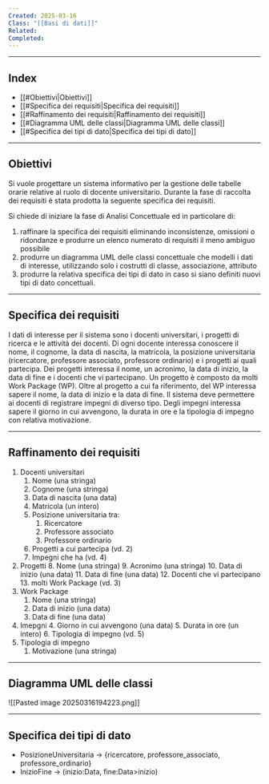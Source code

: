 ```yaml
---
Created: 2025-03-16
Class: "[[Basi di dati]]"
Related: 
Completed:
---
```

---
## Index
- [[#Obiettivi|Obiettivi]]
- [[#Specifica dei requisiti|Specifica dei requisiti]]
- [[#Raffinamento dei requisiti|Raffinamento dei requisiti]]
- [[#Diagramma UML delle classi|Diagramma UML delle classi]]
- [[#Specifica dei tipi di dato|Specifica dei tipi di dato]]
---
## Obiettivi
Si vuole progettare un sistema informativo per la gestione delle tabelle orarie relative al ruolo di docente universitario. Durante la fase di raccolta dei requisiti è stata prodotta la seguente specifica dei requisiti.

Si chiede di iniziare la fase di Analisi Concettuale ed in particolare di:
1. raffinare la specifica dei requisiti eliminando inconsistenze, omissioni o ridondanze e produrre un elenco numerato di requisiti il meno ambiguo possibile
2. produrre un diagramma UML delle classi concettuale che modelli i dati di interesse, utilizzando solo i costrutti di classe, associazione, attributo
3. produrre la relativa specifica dei tipi di dato in caso si siano definiti nuovi tipi di dato concettuali.

---
## Specifica dei requisiti
I dati di interesse per il sistema sono i docenti universitari, i progetti di ricerca e le attività dei docenti.
Di ogni docente interessa conoscere il nome, il cognome, la data di nascita, la matricola, la posizione universitaria (ricercatore, professore associato, professore ordinario) e i progetti ai quali partecipa.
Dei progetti interessa il nome, un acronimo, la data di inizio, la data di fine e i docenti che vi partecipano.
Un progetto è composto da molti Work Package (WP). Oltre al progetto a cui fa riferimento, del WP interessa sapere il nome, la data di inizio e la data di fine.
Il sistema deve permettere ai docenti di registrare impegni di diverso tipo. Degli impegni interessa sapere il giorno in cui avvengono, la durata in ore e la tipologia di impegno con relativa motivazione.

---
## Raffinamento dei requisiti
1. Docenti universitari
    1. Nome (una stringa)
    2. Cognome (una stringa)
    3. Data di nascita (una data)
    4. Matricola (un intero)
    5. Posizione universitaria tra:
        1. Ricercatore
        2. Professore associato
        3. Professore ordinario
    6. Progetti a cui partecipa (vd. 2)
    7. Impegni che ha (vd. 4)
2. Progetti
    8. Nome (una stringa)
    9. Acronimo (una stringa)
    10. Data di inizio (una data)
    11. Data di fine (una data)
    12. Docenti che vi partecipano
    13. molti Work Package (vd. 3)
3. Work Package
    1. Nome (una stringa)
    2. Data di inizio (una data)
    3. Data di fine (una data)
4. Imepgni
    4. Giorno in cui avvengono (una data)
    5. Durata in ore (un intero)
    6. Tipologia di impegno (vd. 5)
5. Tipologia di impegno
    1. Motivazione (una stringa)

---
## Diagramma UML delle classi
![[Pasted image 20250316194223.png]]

---
## Specifica dei tipi di dato
- PosizioneUniversitaria → {ricercatore, professore_associato, professore_ordinario}
- InizioFine → (inizio:Data, fine:Data>inizio)
